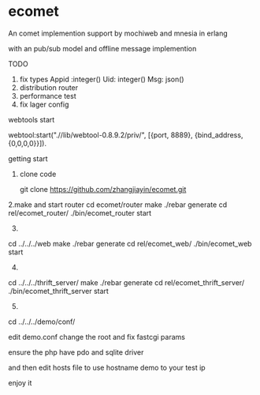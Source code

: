 ecomet
======

An comet implemention   support by mochiweb  and mnesia in erlang  

with an pub/sub model  and  offline message implemention

TODO

1. fix types Appid  :integer()  Uid: integer()  Msg: json()
2. distribution router
3. performance test
4. fix lager config

webtools start

webtool:start(".//lib/webtool-0.8.9.2/priv/", [{port, 8889}, {bind_address,
         {0,0,0,0}}]).


getting start 


1. clone code 
   
    git clone https://github.com/zhangjiayin/ecomet.git

2.make and start router 
 cd ecomet/router
 make
 ./rebar generate
 cd rel/ecomet_router/
 ./bin/ecomet_router start

3.
cd ../../../web
make
./rebar generate
cd rel/ecomet_web/
./bin/ecomet_web start

4.
cd ../../../thrift_server/
make
./rebar generate
cd rel/ecomet_thrift_server/
./bin/ecomet_thrift_server start

5.
cd ../../../demo/conf/

edit demo.conf
change the root
and fix fastcgi params

ensure  the php have pdo and sqlite driver

and then edit hosts file to  use hostname  demo to your test ip

enjoy it
